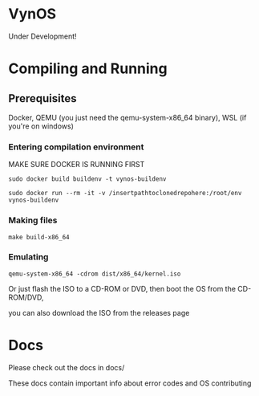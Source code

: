 # VynOS

Under Development!

# Compiling and Running

## Prerequisites

Docker, QEMU (you just need the qemu-system-x86_64 binary), WSL (if you're on windows)

### Entering compilation environment

MAKE SURE DOCKER IS RUNNING FIRST

`sudo docker build buildenv -t vynos-buildenv`

`sudo docker run --rm -it -v /insertpathtoclonedrepohere:/root/env vynos-buildenv`
### Making files

`make build-x86_64`

### Emulating

`qemu-system-x86_64 -cdrom dist/x86_64/kernel.iso`

Or just flash the ISO to a CD-ROM or DVD, then boot the OS from the CD-ROM/DVD,

you can also download the ISO from the releases page

# Docs

Please check out the docs in docs/

These docs contain important info about error codes and OS contributing
